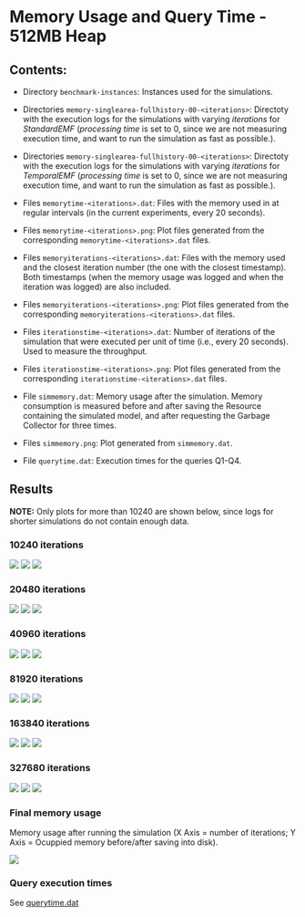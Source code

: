 # Memory Usage and Query Time - 512MB Heap

## Contents:

* Directory `benchmark-instances`: Instances used for the simulations.

* Directories `memory-singlearea-fullhistory-00-<iterations>`: Directoty with the execution logs for the simulations with varying *iterations* for *StandardEMF* (*processing time* is set to 0, since we are not measuring execution time, and want to run the simulation as fast as possible.).

* Directories `memory-singlearea-fullhistory-00-<iterations>`: Directoty with the execution logs for the simulations with varying *iterations* for *TemporalEMF* (*processing time* is set to 0, since we are not measuring execution time, and want to run the simulation as fast as possible.).

* Files `memorytime-<iterations>.dat`: Files with the memory used in at regular intervals (in the current experiments, every 20 seconds).

* Files `memorytime-<iterations>.png`: Plot files generated from the corresponding `memorytime-<iterations>.dat` files.

* Files `memoryiterations-<iterations>.dat`: Files with the memory used and the closest iteration number (the one with the closest timestamp). Both timestamps (when the memory usage was logged and when the iteration was logged) are also included.

* Files `memoryiterations-<iterations>.png`: Plot files generated from the corresponding `memoryiterations-<iterations>.dat` files.

* Files `iterationstime-<iterations>.dat`: Number of iterations of the simulation that were executed per unit of time (i.e., every 20 seconds). Used to measure the throughput.

* Files `iterationstime-<iterations>.png`: Plot files generated from the corresponding `iterationstime-<iterations>.dat` files.

* File `simmemory.dat`: Memory usage after the simulation. Memory consumption is measured before and after saving the Resource containing the simulated model, and after requesting the Garbage Collector for three times.

* Files `simmemory.png`: Plot generated from `simmemory.dat`.

* File `querytime.dat`: Execution times for the queries Q1-Q4.


## Results

**NOTE:** Only plots for more than 10240 are shown below, since logs for shorter simulations do not contain enough data.

### 10240 iterations

![](memorytime-0010240.png)
![](memoryiterations-0010240.png)
![](iterationstime-0010240.png)

### 20480 iterations

![](memorytime-0020480.png)
![](memoryiterations-0020480.png)
![](iterationstime-0020480.png)

### 40960 iterations

![](memorytime-0040960.png)
![](memoryiterations-0040960.png)
![](iterationstime-0040960.png)

### 81920 iterations

![](memorytime-0081920.png)
![](memoryiterations-0081920.png)
![](iterationstime-0081920.png)

### 163840 iterations

![](memorytime-0163840.png)
![](memoryiterations-0163840.png)
![](iterationstime-0163840.png)

### 327680 iterations

![](memorytime-0327680.png)
![](memoryiterations-0327680.png)
![](iterationstime-0327680.png)

### Final memory usage

Memory usage after running the simulation (X Axis = number of iterations; Y Axis = Ocuppied memory before/after saving into disk).

![](simmemory.png)

### Query execution times

See [querytime.dat](querytime.dat)

